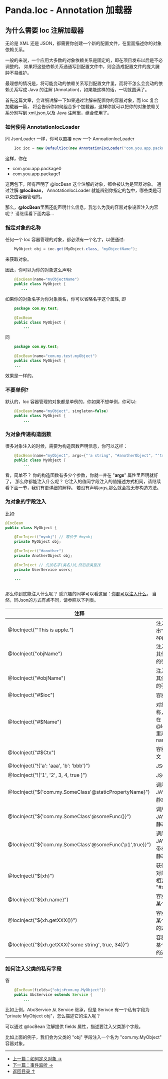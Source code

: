 Panda.Ioc - Annotation 加载器
=============================

## 为什么需要 Ioc 注解加载器
无论是 XML 还是 JSON，都需要你创建一个新的配置文件，在里面描述你的对象依赖关系。

一般的来说，一个应用大多数的对象依赖关系是固定的，即在项目发布以后是不必调整的。
如果将这些依赖关系通通写到配置文件中，则会造成配置文件的庞大臃肿不易维护。

最理想的情况是，将可能变动的依赖关系写到配置文件里，而将不怎么会变动的依赖关系写成 Java 的注解 (Annotation)，如果能这样的话，一切就圆满了。

首先这篇文章，会详细讲解一下如果通过注解来配置你的容器对象，而 Ioc 复合加载器一篇， 将会告诉你如何组合多个加载器，这样你就可以把你的对象依赖关系分别写到 xml,json,以及 Java 注解里，组合使用了。

### 如何使用 AnnotationIocLoader
同 JsonLoader 一样，你可以直接 new 一个 AnnoationIocLoader
```Java
    Ioc ioc = new DefaultIoc(new AnnotationIocLoader("com.you.app.package0", "com.you.app.package1"));
```

这样，你在

 * com.you.app.package0
 * com.you.app.package1

这两包下，所有声明了 @IocBean 这个注解的对象，都会被认为是容器对象。
通过注解 **@IocBean**， AnnotationIocLoader 就能辨别你指定的包中，哪些类是可以交由容器管理的。

那么，**@IocBean**里面还能声明什么信息，我怎么为我的容器对象设置注入内容呢？ 请继续看下面内容...

### 指定对象的名称
任何一个 Ioc 容器管理的对象，都必须有一个名字，以便通过:
```Java
    MyObject obj = ioc.get(MyObject.class, "myObjectName");
```
来获取对象。

因此，你可以为你的对象这么声明:

```Java
    @IocBean(name="myObjectName")
    public class MyObject {
       ...
```
如果你的对象名字为你对象类名，你可以省略名字这个属性, 即

```Java
    package com.my.test;
	
    @IocBean
    public class MyObject {
        ...
```
同
```Java
    package com.my.test;
	
    @IocBean(name="com.my.test.myObject")
    public class MyObject {
    ...
```
效果是一样的。


### 不要单例?
默认的，Ioc 容器管理的对象都是单例的，你如果不想单例，你可以:

```Java
    @IocBean(name="myObject", singleton=false)
    public class MyObject {
        ...
```

### 为对象传递构造函数
很多对象注入的时候，需要为构造函数声明信息，你可以这样：

```Java
    @IocBean(name="myObject", args={"'a string", "#anotherObject", "'true", "'234"})
    public class MyObject {
        ...
```
看，简单不？ 你的构造函数有多少个参数，你就一并在 "**args**" 属性里声明就好了， 那么你都能注入什么呢？
它注入的值同字段注入的值描述方式相同，请继续看下面一节，我们有更详细的解释。
若没有声明args,那么就会找无参构造方法。

### 为对象的字段注入
比如:

```Java
@IocBean
public class MyObject {
    
    @IocInject("myobj") // 等价于 #myobj
    private MyObject obj;
    
    @IocInject("#another")
    private AnotherObject obj;
    
    @IocInject // 先按名字(类名)找,然后按类型找
    private UserService users;
    
    ...
    
```
那么你到底能注入什么呢？ 感兴趣的同学可以看这里：[你都可以注入什么](inject_zh.md)。
当然，同Json的方式有点不同，请参照以下列表。

 | 注释 | 说明 |
 |-----|------|
 | @IocInject("'This is apple.") | 注入字符串"This is apple." |
 | @IocInject("objName") | 注入容器其他对象的引用 |
 | @IocInject("#objName") | 注入容器其他对象的引用 |
 | @IocInject("#$ioc") | 容器自身 |
 | @IocInject("#$Name") | 对象的名称，即你在 @IocBean 里声明的 name |
 | @IocInject("#$Ctx") | 容器上下文 |
 | @IocInject("!{'a': 'aaa', 'b': 'bbb'}") | JSON对象 |
 | @IocInject("!['1', '2', 3, 4, true ]") | JSON数组 |
 | @IocInject("${'com.my.SomeClass'@staticPropertyName}") | 调用某 JAVA 类的静态属性 |
 | @IocInject("${'com.my.SomeClass'@someFunc()}") | 调用某 JAVA 类的静态函数 |
 | @IocInject("${'com.my.SomeClass'@someFunc('p1',true)}") | 调用某 JAVA 类的带参数的静态函数 |
 | @IocInject("${xh}") | 获得容器对象 xh ，相当于 "#xh" |
 | @IocInject("${xh.name}") | 容器对象某个属性 |
 | @IocInject("${xh.getXXX()}") | 容器对象某个方法的返回值 |
 | @IocInject("${xh.getXXX('some string', true, 34)}") | 容器对象某个方法的返回值 |


### 如何注入父类的私有字段
答

```Java
    @IocBean(fields={"obj:#com.my.MyObject"})
    public AbcService extends Service {
        ...
```
比如上例，AbcService 从 Service 继承，但是 Serivce 有一个私有字段为 "private MyObject obj"，怎么描述它的注入呢？ 

可以通过 @IocBean 注解提供 fields 属性，描述要注入父类那个字段。

比如上面的例子，我们会为父类的 "obj" 字段注入一个名为 "com.my.MyObject" 容器对象。


---

 * [上一篇：如何定义对象 →](define_zh.md)
 * [下一篇：事件监听 →](events_zh.md)
 * [返回目录 ↑](ioc_zh.md#文档目录)
